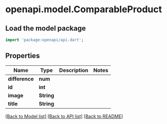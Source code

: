 # openapi.model.ComparableProduct

## Load the model package
```dart
import 'package:openapi/api.dart';
```

## Properties
Name | Type | Description | Notes
------------ | ------------- | ------------- | -------------
**difference** | **num** |  | 
**id** | **int** |  | 
**image** | **String** |  | 
**title** | **String** |  | 

[[Back to Model list]](../README.md#documentation-for-models) [[Back to API list]](../README.md#documentation-for-api-endpoints) [[Back to README]](../README.md)


